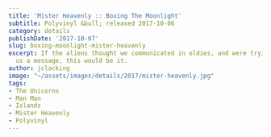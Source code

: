 ```yaml
---
title: 'Mister Heavenly :: Boxing The Moonlight'
subtitle: Polyvinyl &bull; released 2017-10-06
category: details
publishDate: '2017-10-07'
slug: boxing-moonlight-mister-heavenly
excerpt: If the aliens thought we communicated in oldies, and were trying to send
  us a message, this would be it.
author: jclacking
image: "~/assets/images/details/2017/mister-heavenly.jpg"
tags:
- The Unicorns
- Man Man
- Islands
- Mister Heavenly
- Polyvinyl
---
```



